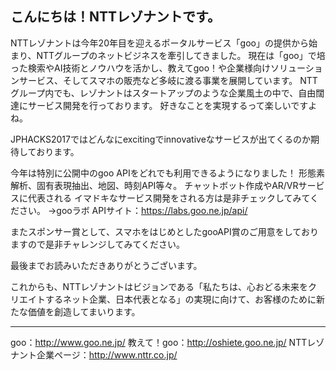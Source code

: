 
## こんにちは！NTTレゾナントです。

NTTレゾナントは今年20年目を迎えるポータルサービス「goo」の提供から始まり、NTTグループのネットビジネスを牽引してきました。
現在は「goo」で培った検索やAI技術とノウハウを活かし、教えてgoo！や企業様向けソリューションサービス、そしてスマホの販売など多岐に渡る事業を展開しています。
NTTグループ内でも、レゾナントはスタートアップのような企業風土の中で、自由闊達にサービス開発を行っております。
好きなことを実現するって楽しいですよね。

JPHACKS2017ではどんなにexcitingでinnovativeなサービスが出てくるのか期待しております。

今年は特別に公開中のgoo APIをどれでも利用できるようになりました！
形態素解析、固有表現抽出、地図、時刻API等々。
チャットボット作成やAR/VRサービスに代表される
イマドキなサービス開発をされる方は是非チェックしてみてください。
→gooラボ APIサイト：https://labs.goo.ne.jp/api/

またスポンサー賞として、スマホをはじめとしたgooAPI賞のご用意をしておりますので是非チャレンジしてみてください。

最後までお読みいただきありがとうございます。

これからも、NTTレゾナントはビジョンである「私たちは、心おどる未来をクリエイトするネット企業、日本代表となる」の実現に向けて、お客様のために新たな価値を創造してまいります。

----------
goo：http://www.goo.ne.jp/
教えて！goo：http://oshiete.goo.ne.jp/
NTTレゾナント企業ページ：http://www.nttr.co.jp/
